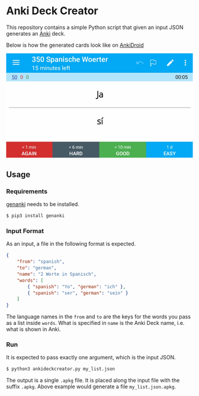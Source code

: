 # Anki Deck Creator

This repository contains a simple Python script that given an input JSON generates an [Anki](https://en.wikipedia.org/wiki/Anki_(software)) deck.

Below is how the generated cards look like on [AnkiDroid](https://play.google.com/store/apps/details?id=com.ichi2.anki&hl=en_IE&gl=US)

![anki-droid-demo](./assets/example.png)

## Usage

### Requirements

[genanki](https://pypi.org/project/genanki/) needs to be installed.

```bash
$ pip3 install genanki
```

### Input Format

As an input, a file in the following format is expected.

```json
{
    "from": "spanish",
    "to": "german",
    "name": "2 Worte in Spanisch",
    "words": [
        { "spanish": "Yo", "german": "ich" },
        { "spanish": "ser", "german": "sein" }
    ]
}
```

The language names in the `from` and `to` are the keys for the words you pass as a list inside `words`.
What is specified in `name` is the Anki Deck name, i.e. what is shown in Anki.

### Run

It is expected to pass exactly one argument, which is the input JSON.

```bash
$ python3 ankideckcreator.py my_list.json
```

The output is a single `.apkg` file.
It is placed along the input file with the suffix `.apkg`.
Above example would generate a file `my_list.json.apkg`.